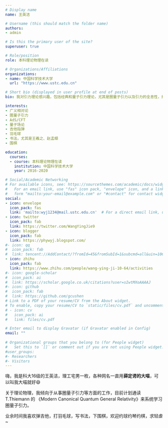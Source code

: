 ```yaml
---
# Display name
name: 王英洁

# Username (this should match the folder name)
authors:
- admin

# Is this the primary user of the site?
superuser: true

# Role/position
role: 本科理论物理在读

# Organizations/Affiliations
organizations:
- name: 中国科学技术大学
  url: "https://www.ustc.edu.cn"

# Short bio (displayed in user profile at end of posts)
bio: 我对引力理论感兴趣，包括经典和量子引力理论，尤其是圈量子引力以及引力的全息性，打算以后从事这些方面的研究工作；同时我也希望能深入学习量子力学，量子场论以及弦论，尤其是它们背后的数学结构。

interests:
- 广义相对论
- 圈量子引力
- AdS/CFT
- 量子场论
- 吉他指弹
- 羽毛球
- 书法，尤其是王羲之、赵孟頫
- 围棋

education:
  courses:
  - course: 本科理论物理在读
    institution: 中国科学技术大学
    year: 2016-2020

# Social/Academic Networking
# For available icons, see: https://sourcethemes.com/academic/docs/widgets/#icons
#   For an email link, use "fas" icon pack, "envelope" icon, and a link in the
#   form "mailto:your-email@example.com" or "#contact" for contact widget.
social:
- icon: envelope
  icon_pack: fas
  link: 'mailto:wyj1234@mail.ustc.edu.cn'  # For a direct email link, use "mailto:test@example.org".
- icon: twitter
  icon_pack: fab
  link: https://twitter.com/WangYingJie9
- icon: blogger
  icon_pack: fab
  link: https://phywyj.blogspot.com/
#- icon: qq
#  icon_pack: fab
#  link: tencent://AddContact/?fromId=45&fromSubId=1&subcmd=all&uin=1064393607&website=www.oicqzone.com
- icon: zhihu
  icon_pack: fab
  link: https://www.zhihu.com/people/wang-ying-ji-10-64/activities
#- icon: google-scholar
#  icon_pack: ai
#  link: https://scholar.google.co.uk/citations?user=sIwtMXoAAAAJ
#- icon: github
#  icon_pack: fab
#  link: https://github.com/gcushen
# Link to a PDF of your resume/CV from the About widget.
# To enable, copy your resume/CV to `static/files/cv.pdf` and uncomment the lines below.  
# - icon: cv
#   icon_pack: ai
#   link: files/cv.pdf

# Enter email to display Gravatar (if Gravatar enabled in Config)
email: ""
  
# Organizational groups that you belong to (for People widget)
#   Set this to `[]` or comment out if you are not using People widget.  
#user_groups:
#- Researchers
#- Visitors
---
```


嗨，我是科大16级的王英洁，理工宅男一枚，各种网名一直用**薛定谔的大喵**，可以叫我大喵就好:smile: 

关于理论物理，我倾向于从事圈量子引力等方面的工作，目前计划通读 T.Thiemann 的 《Modern Canonical Quantum General Relativity》来系统学习圈量子引力。

业余时间我喜欢弹吉他，打羽毛球，写书法，下围棋，欢迎约球约琴约棋，求轻虐~

<!--- <iframe src="//player.bilibili.com/player.html?aid=13971872" style="width:100%;height:480px" scrolling="no" border="0" frameborder="no" framespacing="0"></iframe> --->